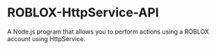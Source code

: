 # ROBLOX-HttpService-API
A Node.js program that allows you to perform actions using a ROBLOX account using HttpService.

